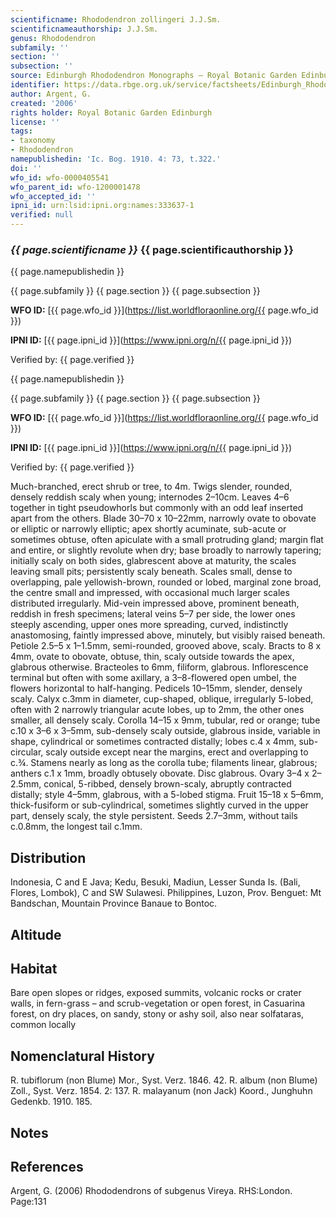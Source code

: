 ```yaml
---
scientificname: Rhododendron zollingeri J.J.Sm.
scientificnameauthorship: J.J.Sm.
genus: Rhododendron
subfamily: ''
section: ''
subsection: ''
source: Edinburgh Rhododendron Monographs – Royal Botanic Garden Edinburgh
identifier: https://data.rbge.org.uk/service/factsheets/Edinburgh_Rhododendron_Monographs.xhtml
author: Argent, G.
created: '2006'
rights holder: Royal Botanic Garden Edinburgh
license: ''
tags:
- taxonomy
- Rhododendron
namepublishedin: 'Ic. Bog. 1910. 4: 73, t.322.'
doi: ''
wfo_id: wfo-0000405541
wfo_parent_id: wfo-1200001478
wfo_accepted_id: ''
ipni_id: urn:lsid:ipni.org:names:333637-1
verified: null
---
```

### _{{ page.scientificname }}_ {{ page.scientificauthorship }}
 {{ page.namepublishedin }}

{{ page.subfamily }} {{ page.section }} {{ page.subsection }}

**WFO ID:** [{{ page.wfo_id }}](https://list.worldfloraonline.org/{{ page.wfo_id }})

**IPNI ID:** [{{ page.ipni_id }}](https://www.ipni.org/n/{{ page.ipni_id }})

Verified by: {{ page.verified }}

 {{ page.namepublishedin }}

{{ page.subfamily }} {{ page.section }} {{ page.subsection }}

**WFO ID:** [{{ page.wfo_id }}](https://list.worldfloraonline.org/{{ page.wfo_id }})

**IPNI ID:** [{{ page.ipni_id }}](https://www.ipni.org/n/{{ page.ipni_id }})

Verified by: {{ page.verified }}



Much-branched, erect shrub or tree, to 4m. Twigs slender, rounded, densely reddish scaly when young; internodes 2–10cm. Leaves 4–6 together in tight pseudo­whorls but commonly with an odd leaf inserted apart from the others. Blade 30–70 x 10–22mm, narrowly ovate to obovate or elliptic or narrowly elliptic; apex shortly acuminate, sub-acute or sometimes obtuse, often apiculate with a small protruding gland; margin flat and entire, or slightly revolute when dry; base broadly to narrowly tapering; initially scaly on both sides, glabrescent above at maturity, the scales leaving small pits; persistently scaly beneath. Scales small, dense to overlapping, pale yellowish-brown, rounded or lobed, marginal zone broad, the centre small and impressed, with occasional much larger scales distributed irregularly. Mid-vein impressed above, prominent beneath, reddish in fresh specimens; lateral veins 5–7 per side, the lower ones steeply ascending, upper ones more spreading, curved, indistinctly anastomosing, faintly impressed above, minutely, but visibly raised beneath. Petiole 2.5–5 x 1–1.5mm, semi-rounded, grooved above, scaly. Bracts to 8 x 4mm, ovate to obovate, obtuse, thin, scaly outside towards the apex, glabrous otherwise. Bracteoles to 6mm, filiform, glabrous. Inflorescence termi­nal but often with some axillary, a 3–8-flowered open umbel, the flowers horizontal to half-hanging. Pedicels 10–15mm, slender, densely scaly. Calyx c.3mm in diameter, cup-shaped, oblique, irregularly 5-lobed, often with 2 narrowly triangular acute lobes, up to 2mm, the other ones smaller, all densely scaly. Corolla 14–15 x 9mm, tubular, red or orange; tube c.10 x 3–6 x 3–5mm, sub-densely scaly outside, glabrous inside, variable in shape, cylindrical or sometimes contracted distally; lobes c.4 x 4mm, sub-circular, scaly outside except near the margins, erect and overlapping to c.¾. Stamens nearly as long as the corolla tube; filaments linear, glabrous; anthers c.1 x 1mm, broadly obtusely obovate. Disc glabrous. Ovary 3–4 x 2–2.5mm, conical, 5-ribbed, densely brown-scaly, abruptly contracted distally; style 4–5mm, glabrous, with a 5-lobed stigma. Fruit 15–18 x 5–6mm, thick-fusiform or sub-cylindrical, sometimes slightly curved in the upper part, densely scaly, the style persistent. Seeds 2.7–3mm, without tails c.0.8mm, the longest tail c.1mm.

## Distribution
Indonesia, C and E Java; Kedu, Besuki, Madiun, Lesser Sunda Is. (Bali, Flores, Lombok), C and SW Sulawesi. Philippines, Luzon, Prov. Benguet: Mt Bandschan, Mountain Province Banaue to Bontoc.

## Altitude


## Habitat
Bare open slopes or ridges, exposed summits, volcanic rocks or crater walls, in fern-grass – and scrub-vegetation or open forest, in Casuarina forest, on dry places, on sandy, stony or ashy soil, also near solfataras, common locally

## Nomenclatural History
R. tubiflorum (non Blume) Mor., Syst. Verz. 1846. 42. R. album (non Blume) Zoll., Syst. Verz. 1854. 2: 137. R. malayanum (non Jack) Koord., Junghuhn Gedenkb. 1910. 185.
                       
## Notes


## References

Argent, G. (2006) Rhododendrons of subgenus Vireya. RHS:London. Page:131
